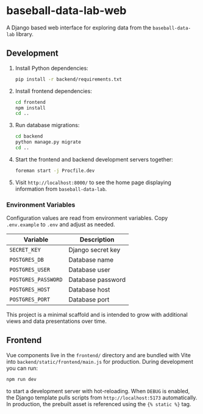 # baseball-data-lab-web

A Django based web interface for exploring data from the `baseball-data-lab` library.

## Development

1. Install Python dependencies:
   ```bash
   pip install -r backend/requirements.txt
   ```
2. Install frontend dependencies:
   ```bash
   cd frontend
   npm install
   cd ..
   ```
3. Run database migrations:
   ```bash
   cd backend
   python manage.py migrate
   cd ..
   ```
4. Start the frontend and backend development servers together:
   ```bash
   foreman start -j Procfile.dev
   ```
5. Visit `http://localhost:8000/` to see the home page displaying information from `baseball-data-lab`.

### Environment Variables

Configuration values are read from environment variables. Copy `.env.example` to `.env` and adjust as needed.

| Variable | Description |
| --- | --- |
| `SECRET_KEY` | Django secret key |
| `POSTGRES_DB` | Database name |
| `POSTGRES_USER` | Database user |
| `POSTGRES_PASSWORD` | Database password |
| `POSTGRES_HOST` | Database host |
| `POSTGRES_PORT` | Database port |

This project is a minimal scaffold and is intended to grow with additional views and data presentations over time.

## Frontend

Vue components live in the `frontend/` directory and are bundled with Vite into
`backend/static/frontend/main.js` for production. During development you can run:

```bash
npm run dev
```

to start a development server with hot-reloading. When `DEBUG` is enabled,
the Django template pulls scripts from `http://localhost:5173` automatically.
In production, the prebuilt asset is referenced using the `{% static %}` tag.
